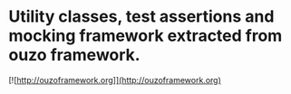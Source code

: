Utility classes, test assertions and mocking framework extracted from ouzo framework.
==============

[![http://ouzoframework.org]](http://ouzoframework.org)